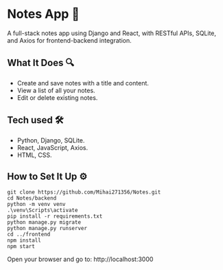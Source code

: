 # Notes App 📄
A full-stack notes app using Django and React, with RESTful APIs, SQLite, and Axios for frontend-backend integration.

## What It Does 🔍
- Create and save notes with a title and content.
- View a list of all your notes.
- Edit or delete existing notes.

## Tech used 🛠️
- Python, Django, SQLite.
- React, JavaScript, Axios.
- HTML, CSS.

## How to Set It Up ⚙️
```
git clone https://github.com/Mihai271356/Notes.git
cd Notes/backend
python -m venv venv
.\venv\Scripts\activate
pip install -r requirements.txt
python manage.py migrate
python manage.py runserver
cd ../frontend
npm install
npm start
```

Open your browser and go to:
http://localhost:3000
